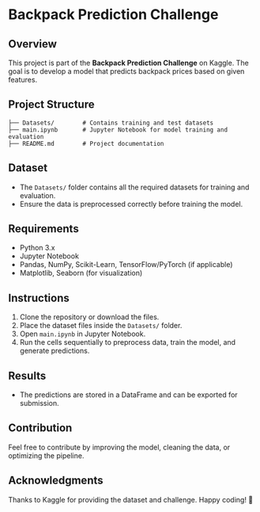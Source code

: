 # Backpack Prediction Challenge

## Overview
This project is part of the **Backpack Prediction Challenge** on Kaggle. The goal is to develop a model that predicts backpack prices based on given features.

## Project Structure
```
├── Datasets/        # Contains training and test datasets
├── main.ipynb       # Jupyter Notebook for model training and evaluation
├── README.md        # Project documentation
```

## Dataset
- The `Datasets/` folder contains all the required datasets for training and evaluation.
- Ensure the data is preprocessed correctly before training the model.

## Requirements
- Python 3.x
- Jupyter Notebook
- Pandas, NumPy, Scikit-Learn, TensorFlow/PyTorch (if applicable)
- Matplotlib, Seaborn (for visualization)

## Instructions
1. Clone the repository or download the files.
2. Place the dataset files inside the `Datasets/` folder.
3. Open `main.ipynb` in Jupyter Notebook.
4. Run the cells sequentially to preprocess data, train the model, and generate predictions.

## Results
- The predictions are stored in a DataFrame and can be exported for submission.

## Contribution
Feel free to contribute by improving the model, cleaning the data, or optimizing the pipeline.

## Acknowledgments
Thanks to Kaggle for providing the dataset and challenge. Happy coding! 🚀

